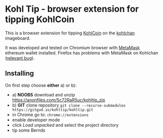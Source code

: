 # Kohl Tip - browser extension for tipping KohlCoin

This is a browser extension for tipping [KohlCoin](https://kohlcoin.net/) on the [kohlchan](https://kohlchan.net/) imageboard.

It was developed and tested on Chromium browser with [MetaMask](https://metamask.io/) ethereum wallet installed. Firefox has problems with MetaMask on Kohlchan ([relevant bug](https://github.com/MetaMask/metamask-extension/issues/3133)).

## Installing
On first step choose **either** a) or b):
- a) **NOOBS** download and unzip https://anonfiles.com/5c72RaR5uc/kohltip_zip
- b) **GIT** clone repository `git clone --recurse-submodules https://gitgud.io/kohltip/kohltip.git`
- in Chrome go to: `chrome://extensions`
- enable developer mode
- click _Load unpacked_ and select the project directory
- tip some Bernds
